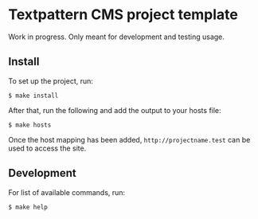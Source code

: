 Textpattern CMS project template
=====

Work in progress. Only meant for development and testing usage.

Install
-----

To set up the project, run:

```shell
$ make install
```

After that, run the following and add the output to your hosts file:

```shell
$ make hosts
```

Once the host mapping has been added, `http://projectname.test` can be
used to access the site.

Development
-----

For list of available commands, run:

```shell
$ make help
```
